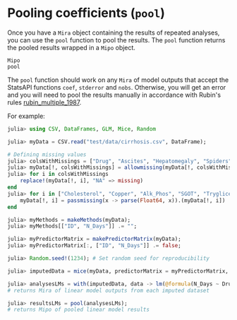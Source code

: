 # Pooling coefficients (`pool`)

Once you have a `Mira` object containing the results of repeated analyses, you can use the `pool` function to pool the results. The `pool` function returns the pooled results wrapped in a `Mipo` object.

```@docs
Mipo
pool
```

The `pool` function should work on any `Mira` of model outputs that accept the StatsAPI functions `coef`, `stderror` and `nobs`. Otherwise, you will get an error and you will need to pool the results manually in accordance with Rubin's rules [rubin_multiple_1987](@cite).

For example:

```julia
julia> using CSV, DataFrames, GLM, Mice, Random

julia> myData = CSV.read("test/data/cirrhosis.csv", DataFrame);

# Defining missing values
julia> colsWithMissings = ["Drug", "Ascites", "Hepatomegaly", "Spiders", "Cholesterol", "Copper", "Alk_Phos", "SGOT", "Tryglicerides", "Platelets", "Prothrombin", "Stage"];
julia> myData[!, colsWithMissings] = allowmissing(myData[!, colsWithMissings]);
julia> for i in colsWithMissings
    replace!(myData[!, i], "NA" => missing)
end
julia> for i in ["Cholesterol", "Copper", "Alk_Phos", "SGOT", "Tryglicerides", "Platelets", "Prothrombin"]
    myData[!, i] = passmissing(x -> parse(Float64, x)).(myData[!, i])
end

julia> myMethods = makeMethods(myData);
julia> myMethods[["ID", "N_Days"]] .= "";

julia> myPredictorMatrix = makePredictorMatrix(myData);
julia> myPredictorMatrix[:, ["ID", "N_Days"]] .= false;

julia> Random.seed!(1234); # Set random seed for reproducibility

julia> imputedData = mice(myData, predictorMatrix = myPredictorMatrix, methods = myMethods);

julia> analysesLMs = with(imputedData, data -> lm(@formula(N_Days ~ Drug + Age + Stage + Bilirubin), data));
# returns Mira of linear model outputs from each imputed dataset

julia> resultsLMs = pool(analysesLMs);
# returns Mipo of pooled linear model results
```
